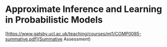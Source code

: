 # Approximate Inference and Learning in Probabilistic Models

[https://www.gatsby.ucl.ac.uk/teaching/courses/ml1/COMP0085-summative.pdf](Summative Assessment)